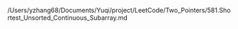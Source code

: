 /Users/yzhang68/Documents/Yuqi/project/LeetCode/Two_Pointers/581.Shortest_Unsorted_Continuous_Subarray.md
